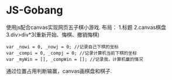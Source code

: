 # JS-Gobang
使用js配合canvas实现网页五子棋小游戏.
布局： 1.标题 2.canvas棋盘 3.div>div*3(重新开始、悔棋、撤销悔棋)

    var _nowi = 0, _nowj = 0; //记录自己下棋的坐标
    var _compi = 0, _compj = 0; //记录计算机当前下棋的坐标
    var _myWin = [], _compWin = []; //记录我，计算机赢的情况
    
通过位置占用判断输赢，canvas画棋盘和棋子.

